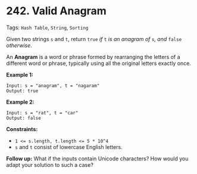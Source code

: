 # 242. Valid Anagram

Tags: `Hash Table`, `String`, `Sorting`

Given two strings `s` and `t`, return `true` _if_ `t` _is an anagram of_ `s`_, and_ `false` _otherwise_.

An **Anagram** is a word or phrase formed by rearranging the letters of a different word or phrase, typically using all the original letters exactly once.

**Example 1:**

```
Input: s = "anagram", t = "nagaram"
Output: true
```

**Example 2:**

```
Input: s = "rat", t = "car"
Output: false
```

**Constraints:**

*   `1 <= s.length, t.length <= 5 * 10^4`
*   `s` and `t` consist of lowercase English letters.

**Follow up:** What if the inputs contain Unicode characters? How would you adapt your solution to such a case?